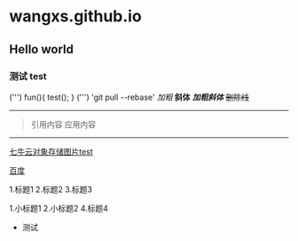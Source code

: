 # wangxs.github.io
## Hello world
### 测试 test
(''')
  fun(){
    test();
  }
(''')
'git pull --rebase'
*加粗*
**斜体**
***加粗斜体***
~~删除线~~
***
>引用内容
>应用内容
***
[七牛云对象存储图片test](http://pw5ww2w7x.bkt.clouddn.com/repository-open-graph-template.png)

[百度](http://baidu.com)

1.标题1
2.标题2
3.标题3
   
   1.小标题1
   2.小标题2
4.标题4

* 测试
